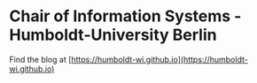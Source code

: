 # Chair of Information Systems - Humboldt-University Berlin
Find the blog at [https://humboldt-wi.github.io](https://humboldt-wi.github.io)
